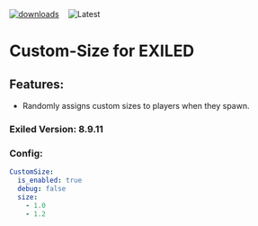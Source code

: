 ﻿[![downloads](https://img.shields.io/github/downloads/Vacca576/CustomSize/total?style=for-the-badge&logo=icloud&color=%233A6D8C)](https://github.com/Vacca576/CustomSize/releases/latest)ㅤ
![Latest](https://img.shields.io/github/v/release/Vacca576/CustomSize?style=for-the-badge&label=Latest%20Release&color=%23D91656)

# Custom-Size for EXILED

## Features:
- Randomly assigns custom sizes to players when they spawn.

### Exiled Version: 8.9.11

### Config:

```yaml
CustomSize:
  is_enabled: true
  debug: false
  size:
    - 1.0
    - 1.2
